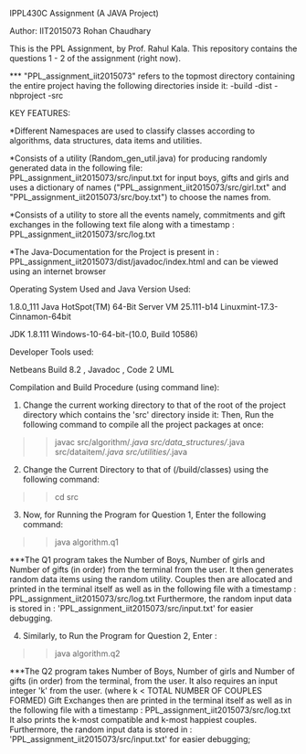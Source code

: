 IPPL430C Assignment
(A JAVA Project)

Author:
IIT2015073
Rohan Chaudhary

This is the PPL Assignment, by Prof. Rahul Kala.
This repository contains the questions 1 - 2 of the assignment (right now).


*** "PPL_assignment_iit2015073" refers to the topmost directory containing the entire project having the following directories inside it:
     -build 
     -dist
     -nbproject 
     -src
     


KEY FEATURES:

*Different Namespaces are used to classify classes according to algorithms, data structures, data items and utilities.

*Consists of a utility (Random_gen_util.java) for producing randomly generated data in the following file: PPL_assignment_iit2015073/src/input.txt 
 for input boys, gifts and girls and uses a 
 dictionary of names ("PPL_assignment_iit2015073/src/girl.txt" and "PPL_assignment_iit2015073/src/boy.txt") to choose the names from.

*Consists of a utility to store all the events namely, commitments and gift exchanges in the
 following text file along with a timestamp :     PPL_assignment_iit2015073/src/log.txt

*The Java-Documentation for the Project is present in : PPL_assignment_iit2015073/dist/javadoc/index.html
  and can be viewed using an internet browser



Operating System Used and Java Version Used: 

1.8.0_111 Java HotSpot(TM) 64-Bit Server VM 25.111-b14
Linuxmint-17.3-Cinnamon-64bit

JDK 1.8.111
Windows-10-64-bit-(10.0, Build 10586)



Developer Tools used:

Netbeans Build 8.2 , Javadoc , Code 2 UML


Compilation and Build Procedure (using command line):

1. Change the current working directory to that of the root of the project directory which contains the 'src' directory inside it:
   Then, Run the following command to compile all the project packages at once:
   
>>  javac  src/algorithm/*.java  src/data_structures/*.java   src/dataitem/*.java   src/utilities/*.java


2. Change the Current Directory to that of (/build/classes) using the following command:

>>  cd src


3. Now, for Running the Program for Question 1, Enter the following command:

>>  java algorithm.q1


***The Q1 program takes the Number of Boys, Number of girls and Number of gifts (in order) from the terminal from the user.
   It then generates random data items using the random utility.
   Couples then are allocated and printed in the terminal itself as well as in the following file with a timestamp : PPL_assignment_iit2015073/src/log.txt
   Furthermore, the random input data is stored in : 'PPL_assignment_iit2015073/src/input.txt' for easier debugging.


4. Similarly, to Run the Program for Question 2, Enter :

>>  java algorithm.q2

***The Q2 program takes Number of Boys, Number of girls and Number of gifts (in order) from the terminal, from the user.
   It also requires an input integer 'k' from the user. (where k < TOTAL NUMBER OF COUPLES FORMED)
   Gift Exchanges then are printed in the terminal itself as well as in the following file with a timestamp : PPL_assignment_iit2015073/src/log.txt
   It also prints the k-most compatible and k-most happiest couples.
   Furthermore, the random input data is stored in : 'PPL_assignment_iit2015073/src/input.txt' for easier debugging;
